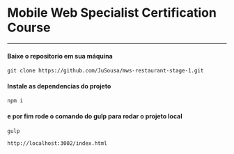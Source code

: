 # Mobile Web Specialist Certification Course
---
#### Baixe o repositorio em sua máquina

`git clone https://github.com/JuSousa/mws-restaurant-stage-1.git`

#### Instale as dependencias do projeto

`npm i`

#### e por fim rode o comando do  gulp para rodar o projeto local

`gulp`


`http://localhost:3002/index.html`
